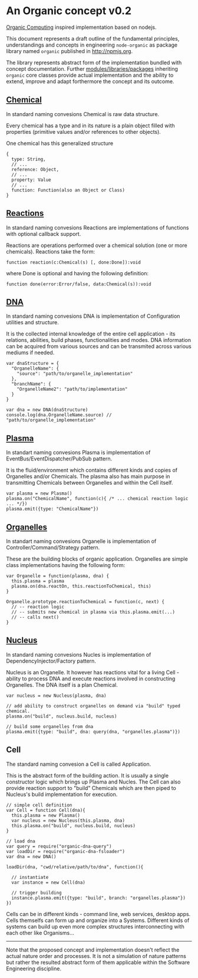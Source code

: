 # An Organic concept v0.2

[Organic Computing](en.wikipedia.org/wiki/Organic_computing) inspired implementation based on nodejs.

This document represents a draft outline of the fundamental principles, understandings and concepts in engineering `node-organic` as package library named `organic` published in http://npmjs.org.

The library represents abstract form of the implementation bundled with concept documentation. 
Further [modules/libraries/packages](http://node-organic.com/#/modules) inheriting `organic` core classes provide actual implementation and the ability to extend, improve and adapt forthermore the concept and its outcome.

## [Chemical](./Chemical.md)

In standard naming convesions Chemical is raw data structure.

Every chemical has a type and in its nature is a plain object filled with properties (primitive values and/or references to other objects). 

One chemical has this generalized structure

    {
      type: String,
      // ...
      reference: Object,
      // ...
      property: Value
      // ...
      function: Function(also an Object or Class)
    }

## [Reactions](./Reactions.md)

In standard naming convesions Reactions are implementations of functions with optional callback support.

Reactions are operations performed over a chemical solution (one or more chemicals). 
Reactions take the form:
    
    function reaction(c:Chemical(s) [, done:Done]):void
    
where Done is optional and having the following definition:
    
    function done(error:Error/false, data:Chemical(s)):void

## [DNA](./DNA.md)

In standard naming convesions DNA is implementation of Configuration utilities and structure.

It is the collected internal knowledge of the entire cell application - its relations, abilities, build phases, functionalities and modes. DNA information can be acquired from various sources and can be transmited across various mediums if needed.

    var dnaStructure = {
      "OrganelleName": {
        "source": "path/to/organelle_implementation"
      },
      "branchName": {
        "OrganelleName2": "path/to/implementation"
      }
    }
    
    var dna = new DNA(dnaStructure)
    console.log(dna.OrganelleName.source) // "path/to/organelle_implementation"

## [Plasma](./Plasma.md)

In standart naming convesions Plasma is implementation of EventBus/EventDispatcher/PubSub pattern.

It is the fluid/environment which contains different kinds and copies of Organelles and/or Chemicals. The plasma also has main purpose in transmitting Chemicals between Organelles and within the Cell itself.

    var plasma = new Plasma()
    plasma.on("ChemicalName", function(c){ /* ... chemical reaction logic ... */})
    plasma.emit({type: "ChemicalName"})

## [Organelles](./Organel.md)

In standart naming convesions Organelle is implementation of Controller/Command/Strategy pattern.

These are the building blocks of organic application. Organelles are simple class implementations having the following form:

    var Organelle = function(plasma, dna) {
      this.plasma = plasma
      plasma.on(dna.reactOn, this.reactionToChemical, this)
    }

    Organelle.prototype.reactionToChemical = function(c, next) {
      // -- reaction logic
      // -- submits new chemical in plasma via this.plasma.emit(...) 
      // -- calls next()
    }

## [Nucleus](./Nucleus.md) 

In standard naming convesions Nucles is implementation of DependencyInjector/Factory pattern.

Nucleus is an Organelle. It however has reactions vital for a living Cell - ability to process DNA and execute reactions involved in constructing Organelles. The DNA itself is a plan Chemical.

    var nucleus = new Nucleus(plasma, dna)

    // add ability to construct organelles on demand via "build" typed chemical.
    plasma.on("build", nucleus.build, nucleus) 

    // build some organelles from dna
    plasma.emit({type: "build", dna: query(dna, "organelles.plasma")})

## Cell

The standard naming convesion a Cell is called Application.

This is the abstract form of the building action. It is usually a single constructor logic which brings up Plasma and Nucles. The Cell can also provide reaction support to "build" Chemicals which are then piped to Nucleus's build implementation for execution.

    // simple cell definition
    var Cell = function Cell(dna){
      this.plasma = new Plasma()
      var nucleus = new Nucleus(this.plasma, dna)
      this.plasma.on("build", nucleus.build, nucleus)
    }

    // load dna
    var query = require("organic-dna-query")
    var loadDir = require("organic-dna-fsloader")
    var dna = new DNA()

    loadDir(dna, "cwd/relative/path/to/dna", function(){

      // instantiate 
      var instance = new Cell(dna)

      // trigger building
      instance.plasma.emit({type: "build", branch: "organelles.plasma"})
    })
    

Cells can be in different kinds - command line, web services, desktop apps. 
Cells themselfs can form up and organize into a Systems. 
Different kinds of systems can build up even more complex structures interconnecting with each other like Organisms...

-----
Note that the proposed concept and implementation doesn't reflect the actual nature order and processes. It is not a simulation of nature patterns but rather the resulted abstract form of them applicable within the Software Engineering discipline.